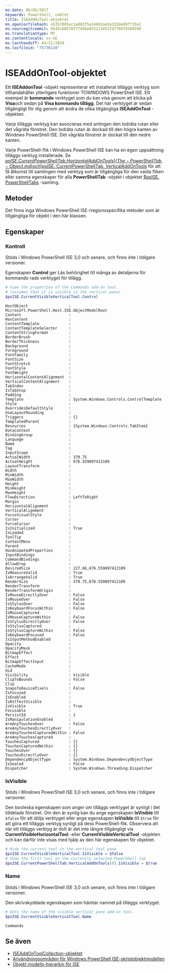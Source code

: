 ```yaml
---
ms.date: 06/05/2017
keywords: PowerShell, cmdlet
title: ISEAddOnTool-objektet
ms.openlocfilehash: a5357005ec1a883f5a14882a42e3150e09ff33a2
ms.sourcegitcommit: 6545c60578f7745be015111052fd7769f8289296
ms.translationtype: MT
ms.contentlocale: sv-SE
ms.lasthandoff: 04/22/2020
ms.locfileid: "75736138"
---
```

# <a name="the-iseaddontool-object"></a>ISEAddOnTool-objektet

Ett **ISEAddonTool** -objekt representerar ett installerat tilläggs verktyg som tillhandahåller ytterligare funktioner TOWINDOWS PowerShell ISE. Ett exempel är **kommando** verktyget som du kan visa genom att klicka på **Visa**och sedan på **Visa kommando tillägg**. Det här verktyget är sedan tillgängligt för dig genom att ändra de olika tillgängliga **ISEAddOnTool** -objekten.

Varje tilläggs verktyg kan associeras med antingen den lodräta rutan eller det vågräta fönstret. Den lodräta rutan är dockad till den högra kanten av Windows PowerShell ISE. Det vågräta fönstret är dockat till den nedre kanten.

Varje PowerShell-flik i Windows PowerShell ISE kan ha en egen uppsättning tilläggs verktyg installerade. Se [$psISE. CurrentPowerShellTab. HorizontalAddOnTools](The-PowerShellTab-Object.md) och [$psISE. CurrentPowerShellTab. VerticalAddOnTools](The-PowerShellTab-Object.md) för att få åtkomst till samlingen med verktyg som är tillgängliga för den valda fliken eller samma egenskaper för alla **PowerShellTab** -objekt i objektet [$psISE. PowerShellTabs](The-PowerShellTabCollection-Object.md) -samling.

## <a name="methods"></a>Metoder

Det finns inga Windows PowerShell ISE-/regionsspecifika metoder som är tillgängliga för objekt i den här klassen.

## <a name="properties"></a>Egenskaper

### <a name="control"></a>Kontroll

Stöds i Windows PowerShell ISE 3,0 och senare, och finns inte i tidigare versioner.

Egenskapen **Control** ger Läs behörighet till många av detaljerna för kommando rads verktyget för tillägg.

```powershell
# View the properties of the Commands add-on tool.
# (assumes that it is visible in the vertical pane)
$psISE.CurrentVisibleVerticalTool.Control
```

```Output
HostObject                  : Microsoft.PowerShell.Host.ISE.ObjectModelRoot
Content                     :
HasContent                  :
ContentTemplate             :
ContentTemplateSelector     :
ContentStringFormat         :
BorderBrush                 :
BorderThickness             :
Background                  :
Foreground                  :
FontFamily                  :
FontSize                    :
FontStretch                 :
FontStyle                   :
FontWeight                  :
HorizontalContentAlignment  :
VerticalContentAlignment    :
TabIndex                    :
IsTabStop                   :
Padding                     :
Template                    : System.Windows.Controls.ControlTemplate
Style                       :
OverridesDefaultStyle       :
UseLayoutRounding           :
Triggers                    : {}
TemplatedParent             :
Resources                   : {System.Windows.Controls.TabItem}
DataContext                 :
BindingGroup                :
Language                    :
Name                        :
Tag                         :
InputScope                  :
ActualWidth                 : 370.75
ActualHeight                : 676.559097412109
LayoutTransform             :
Width                       :
MinWidth                    :
MaxWidth                    :
Height                      :
MinHeight                   :
MaxHeight                   :
FlowDirection               : LeftToRight
Margin                      :
HorizontalAlignment         :
VerticalAlignment           :
FocusVisualStyle            :
Cursor                      :
ForceCursor                 :
IsInitialized               : True
IsLoaded                    :
ToolTip                     :
ContextMenu                 :
Parent                      :
HasAnimatedProperties       :
InputBindings               :
CommandBindings             :
AllowDrop                   :
DesiredSize                 : 227.66,676.559097412109
IsMeasureValid              : True
IsArrangeValid              : True
RenderSize                  : 370.75,676.559097412109
RenderTransform             :
RenderTransformOrigin       :
IsMouseDirectlyOver         : False
IsMouseOver                 : False
IsStylusOver                : False
IsKeyboardFocusWithin       : False
IsMouseCaptured             :
IsMouseCaptureWithin        : False
IsStylusDirectlyOver        : False
IsStylusCaptured            :
IsStylusCaptureWithin       : False
IsKeyboardFocused           : False
IsInputMethodEnabled        :
Opacity                     :
OpacityMask                 :
BitmapEffect                :
Effect                      :
BitmapEffectInput           :
CacheMode                   :
Uid                         :
Visibility                  : Visible
ClipToBounds                : False
Clip                        :
SnapsToDevicePixels         : False
IsFocused                   :
IsEnabled                   :
IsHitTestVisible            :
IsVisible                   : True
Focusable                   :
PersistId                   : 1
IsManipulationEnabled       :
AreAnyTouchesOver           : False
AreAnyTouchesDirectlyOver   :
AreAnyTouchesCapturedWithin : False
AreAnyTouchesCaptured       :
TouchesCaptured             : {}
TouchesCapturedWithin       : {}
TouchesOver                 : {}
TouchesDirectlyOver         : {}
DependencyObjectType        : System.Windows.DependencyObjectType
IsSealed                    : False
Dispatcher                  : System.Windows.Threading.Dispatcher
```

### <a name="isvisible"></a>IsVisible

Stöds i Windows PowerShell ISE 3,0 och senare, och finns inte i tidigare versioner.

Den booleska egenskapen som anger om tilläggs verktyget är synligt i det tilldelade fönstret. Om den är synlig kan du ange egenskapen **IsVisible** till `$false` för att dölja verktyget eller ange egenskapen **IsVisible** till `$true` för att göra ett tilläggs verktyg synligt på dess PowerShell-flik. Observera att när ett tilläggs verktyg är dolt är det inte längre tillgängligt via **CurrentVisibleHorizontalTool** -eller **CurrentVisibleVerticalTool** -objekten och kan därför inte visas med hjälp av den här egenskapen för objektet.

```powershell
# Hide the current tool in the vertical tool pane
$psISE.CurrentVisibleVerticalTool.IsVisible = $false
# Show the first tool on the currently selected PowerShell tab
$psISE.CurrentPowerShellTab.VerticalAddOnTools[0].IsVisible = $true
```

### <a name="name"></a>Name

Stöds i Windows PowerShell ISE 3,0 och senare, och finns inte i tidigare versioner.

Den skrivskyddade egenskapen som hämtar namnet på tilläggs verktyget.

```powershell
# Gets the name of the visible vertical pane add-on tool.
$psISE.CurrentVisibleVerticalTool.Name
```

```Output
Commands
```

## <a name="see-also"></a>Se även

- [ISEAddOnToolCollection-objektet](The-ISEAddOnToolCollection-Object.md)
- [Användningsområden för Windows PowerShell ISE-skriptobjektmodellen](Purpose-of-the-Windows-PowerShell-ISE-Scripting-Object-Model.md)
- [Objekt modells-hierarkin för ISE](The-ISE-Object-Model-Hierarchy.md)
